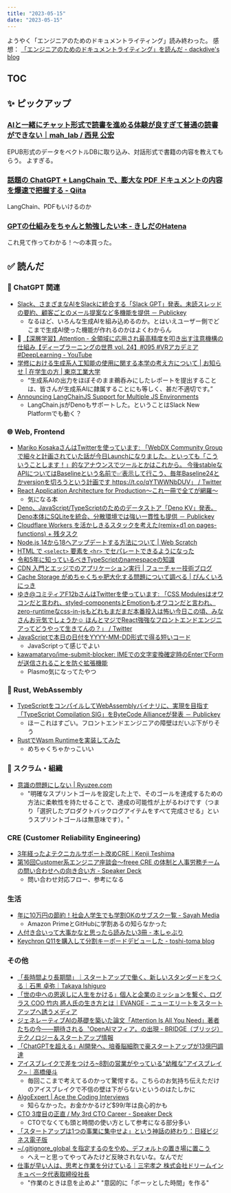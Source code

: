 ```yaml
---
title: "2023-05-15"
date: "2023-05-15"
---
```


ようやく「エンジニアのためのドキュメントライティング」読み終わった。
感想： [「エンジニアのためのドキュメントライティング」を読んだ - dackdive's blog](https://dackdive.hateblo.jp/entry/docs-for-developers)

## TOC

## ✨ ピックアップ


### [AIと一緒にチャット形式で読書を進める体験が良すぎて普通の読書ができない｜mah_lab / 西見 公宏](https://note.com/mahlab/n/nd93bae9c6438)

EPUB形式のデータをベクトルDBに取り込み、対話形式で書籍の内容を教えてもらう。
よすぎる。

### [話題の ChatGPT + LangChain で、膨大な PDF ドキュメントの内容を爆速で把握する - Qiita](https://qiita.com/hiroki_okuhata_int/items/7102bab7d96eb2574e7d)

LangChain、PDFもいけるのか

### [GPTの仕組みをちゃんと勉強したい本 - きしだのHatena](https://nowokay.hatenablog.com/entry/2023/04/25/111706)

これ見て作ってわかる！〜の本買った。

## ✅ 読んだ

<!-- ### ☁︎ Salesforce -->

### 🧠 ChatGPT 関連

- [Slack、さまざまなAIをSlackに統合する「Slack GPT」発表。未読スレッドの要約、顧客ごとのメール提案など多機能を提供 － Publickey](https://www.publickey1.jp/blog/23/aislackslack_gpt.html)
  - なるほど、いろんな生成AIを組み込めるのか。とはいえユーザー側でどこまで生成AI使った機能が作れるのかはよくわからん
- 🎥 [【深層学習】Attention - 全領域に応用され最高精度を叩き出す注意機構の仕組み【ディープラーニングの世界 vol. 24】#095 #VRアカデミア #DeepLearning - YouTube](https://www.youtube.com/watch?v=bPdyuIebXWM)
- [学修における生成系人工知能の使用に関する本学の考え方について | お知らせ | 在学生の方 | 東京工業大学](https://www.titech.ac.jp/student/students/news/2023/066590)
  - “生成系AIの出力をほぼそのまま鵜呑みにしたレポートを提出することは、皆さんが生成系AIに隷属することにも等しく、甚だ不適切です。”
- [Announcing LangChainJS Support for Multiple JS Environments](https://blog.langchain.dev/js-envs/)
  - LangChain.jsがDenoもサポートした。ということはSlack New Platformでも動く？

### 🌐 Web, Frontend

- [Mariko KosakaさんはTwitterを使っています: 「WebDX Community Groupで細々と計画されていた話が今日Launchになりました。といっても「こういうことします！」的なアナウンスでツールとかはこれから。 今後stableなAPIについてはBaselineという名前で✅表示して行こう、毎年Baseline24とかversionを切ろうという計画です https://t.co/qYTWWNbDUV」 / Twitter](https://twitter.com/kosamari/status/1656446613244596225)
- [React Application Architecture for Production〜これ一冊で全てが網羅〜](https://zenn.dev/hrbrain/articles/437d0b7492ac47)
  - 気になる本
- [Deno、JavaScript/TypeScriptのためのデータストア「Deno KV」発表。Deno本体にSQLiteを統合、分散環境では強い一貫性も提供 － Publickey](https://www.publickey1.jp/blog/23/denojavascripttypescriptdeno_kvdenosqlite.html)
- [Cloudflare Workers を活かしきるスタックを考えた(remix+d1 on pages-functions) + 残タスク](https://zenn.dev/mizchi/articles/fullstack-remix-d1-boilerplate)
- [Node.js 14から18へアップデートする方法について | Web Scratch](https://efcl.info/2023/04/29/node.js-14-to-18/)
- [HTML で `<select>` 要素を `<hr>` でセパレートできるようになった](https://blog.w0s.jp/688)
- [令和5年に知っているべきTypeScriptのnamespaceの知識](https://zenn.dev/uhyo/articles/ts-namespace-2023)
- [CDN 入門とエッジでのアプリケーション実行 | フューチャー技術ブログ](https://future-architect.github.io/articles/20230427a/)
- [Cache Storage がめちゃくちゃ肥大化する問題について調べる | ぴんくいろにっき](https://blog.hinaloe.net/2023/04/27/chrome-too-large-cache-storage/)
- [ゆき@コミティアF12bさんはTwitterを使っています: 「CSS Modulesはオワコンだと言われ、styled-componentsとEmotionもオワコンだと言われ、zero-runtimeなcss-in-jsもどれもまだまだ本番投入は怖い今日この頃、みなさんお元気でしょうか☺️ ほんとマジでReact強強なフロントエンドエンジニアってどうやって生きてんの？」 / Twitter](https://twitter.com/yuneco/status/1648326962396696576)
- [JavaScriptで本日の日付をYYYY-MM-DD形式で得る短いコード](https://www.ey-office.com/blog_archive/2023/04/18/short-code-to-get-todays-date-in-yyyy-mm-dd-format-in-javascript/)
  - JavaScriptって感じでよい
- [kawamataryo/ime-submit-blocker: IMEでの文字変換確定時のEnterでFormが送信されることを防ぐ拡張機能](https://github.com/kawamataryo/ime-submit-blocker)
  - Plasmo気になってたやつ

### 🦀 Rust, WebAssembly

- [TypeScriptをコンパイルしてWebAssemblyバイナリに、実現を目指す「TypeScript Compilation SIG」をByteCode Allianceが発表 － Publickey](https://www.publickey1.jp/blog/23/typescriptwebassemblytypescript_compilation_sigbytecode_alliance.html)
  - ほーこれはすごい。フロントエンドエンジニアの障壁はだいぶ下がりそう
- [RustでWasm Runtimeを実装してみた](https://zenn.dev/skanehira/articles/2023-04-23-rust-wasm-runtime)
  - めちゃくちゃかっこいい

### 🤝 スクラム・組織

- [意識の問題にしない | Ryuzee.com](https://www.ryuzee.com/contents/blog/14582)
  - "明確なスプリントゴールを設定した上で、そのゴールを達成するための方法に柔軟性を持たせることで、達成の可能性が上がるわけです（つまり「選択したプロダクトバックログアイテムをすべて完成させる」というスプリントゴールは無意味です）。"

### CRE (Customer Reliability Engineering)

- [3年経ったよテクニカルサポート改めCRE｜Kenji Teshima](https://note.com/tsi_teshimakenji/n/n190c85659862)
- [第16回Customer系エンジニア座談会〜freee CRE の体制と人事労務チームの問い合わせへの向き合い方 - Speaker Deck](https://speakerdeck.com/nil0ka/di-16hui-customerxi-ensiniazuo-tan-hui-freee-cre-noti-zhi-toren-shi-lao-wu-timunowen-ihe-wasehenoxiang-kihe-ifang)
  - 問い合わせ対応フロー、参考になる

### 生活

- [年に10万円の節約！社会人学生でも学割OKのサブスク一覧 - Sayah Media](https://sayah-media.com/uopeople/list-of-subscription-services-that-offers-student-discounts/)
  - Amazon PrimeとGitHubに学割あるの知らなかった
- [人付き合いって大事かなと思ったら読みたい3冊 - 本しゃぶり](https://honeshabri.hatenablog.com/entry/networking_and_success)
- [Keychron Q11を購入して分割キーボードデビューした - toshi-toma blog](https://toshi-toma.hatenablog.com/entry/2023/04/22/004839)

### その他

- [「長時間より長期間」｜スタートアップで働く、新しいスタンダードをつくる｜石黒 卓弥｜Takaya Ishiguro](https://note.com/t_1496/n/nde7eafb83e55)
- [「世の中への恩返しに人生をかける」個人と企業のミッションを繋ぐ、ログラス COO 竹内 將人氏の生き方とは｜EVANGE - ニューエリートをスタートアップへ誘うメディア](https://evange.jp/n/n4e04ca314788)
- [ジェネレーティブAIの基礎を築いた論文「Attention Is All You Need」著者たちの今——期待される〝OpenAIマフィア〟の出現 - BRIDGE（ブリッジ）テクノロジー＆スタートアップ情報](https://thebridge.jp/2023/05/expected-emergence-of-openai-mafia)
- [「ChatGPTを超える」AI開発へ、培養脳細胞で豪スタートアップが13億円調達](https://ledge.ai/cortical-labs_dishbrain/)
- [アイスブレイクで差をつけろ~8割の営業がやっている"幼稚な"アイスブレイク~｜高橋優斗](https://note.com/yy1933/n/n8c5e9af8b851)
  - 毎回ここまで考えてるのかって驚愕する。こちらのお気持ち伝えただけのアイスブレイクで不信の壁は下がらないというのはたしかに
- [AlgoExpert | Ace the Coding Interviews](https://www.algoexpert.io/product)
  - 知らなかった。お金かかるけど$99/年は良心的かも
- [CTO 3度目の正直 / My 3rd CTO Career - Speaker Deck](https://speakerdeck.com/sotarok/my-3rd-cto-career)
  - CTOでなくても頭と時間の使い方として参考になる部分多い
- [「スタートアップは1つの事業に集中せよ」という神話の終わり：日経ビジネス電子版](https://business.nikkei.com/atcl/gen/19/00433/041000009/?n_cid=nbponb_twbn)
- [~/.gitignore_global を指定するのをやめ、デフォルトの置き場に置こう](https://zenn.dev/qnighy/articles/1a756f2857dc20)
  - へえーと思ってやってみたけど反映されないな。なんでだ
- [仕事が早い人は、思考と作業を分けている｜三宅孝之 株式会社ドリームインキュベータ代表取締役社長](https://note.com/shiny_minnow23/n/n796f7c79713f)
  - "作業のときは息を止めよ" "意図的に「ボーッとした時間」を作る"

<!-- ## ✏️ 書いた -->


<!-- ## 🗑 Stale -->

<!-- ## 📝 読んだ記事のメモ -->
